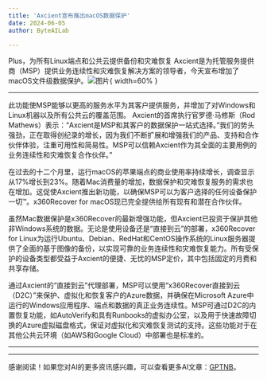```yaml
---
title: 'Axcient宣布推出macOS数据保护'
date: 2024-06-05
author: ByteAILab

---
```


Plus，为所有Linux端点和公共云提供备份和灾难恢复
Axcient是为托管服务提供商（MSP）提供业务连续性和灾难恢复解决方案的领导者，今天宣布增加了macOS文件级数据保护。![图片](https://ai-techpark.com/wp-content/uploads/2024/06/Axcient-960x540.jpg){ width=60% }

---
此功能使MSP能够以更高的服务水平为其客户提供服务，并增加了对Windows和Linux机器以及所有公共云的覆盖范围。
Axcient的首席执行官罗德·马修斯（Rod Mathews）表示：“Axcient是MSP和其客户的数据保护一站式选择。”我们的势头强劲，正在取得创纪录的增长，因为我们不断扩展和增强我们的产品、支持和合作伙伴体验，注重可用性和简易性。MSP可以信赖Axcient作为其全面的主要用例的业务连续性和灾难恢复合作伙伴。”

在过去的十二个月里，运行macOS的苹果端点的商业使用率持续增长，调查显示从17%增长到23%。随着Mac消费量的增加，数据保护和灾难恢复服务的需求也在增加。这促使Axcient推出新功能，以确保MSP可以为客户选择的任何设备保护一切™。x360Recover for macOS现已完全提供给所有现有和潜在合作伙伴。

虽然Mac数据保护是x360Recover的最新增强功能，但Axcient已投资于保护其他非Windows系统的数据。无论是使用设备还是“直接到云”的部署，x360Recover for Linux为运行Ubuntu、Debian、RedHat和CentOS操作系统的Linux服务器提供了全面的基于图像的备份，以实现可靠的业务连续性和灾难恢复能力。所有受保护的设备类型都受益于Axcient的便捷、无忧的MSP定价，其中包括固定的月费和共享存储。

通过Axcient的“直接到云”代理部署，MSP可以使用“x360Recover直接到云（D2C）”来保护、虚拟化和恢复客户的Azure数据，并确保在Microsoft Azure中运行的Windows应用程序、端点和数据的真正业务连续性。MSP可通过D2C的内置恢复功能，如AutoVerify和具有Runbooks的虚拟办公室，以及用于快速故障切换的Azure虚拟磁盘格式，保证对虚拟化和灾难恢复测试的支持。这些功能对于在其他公共云环境（如AWS和Google Cloud）中部署也是标准的。






---
---
感谢阅读！如果您对AI的更多资讯感兴趣，可以查看更多AI文章：[GPTNB](https://gptnb.com)。